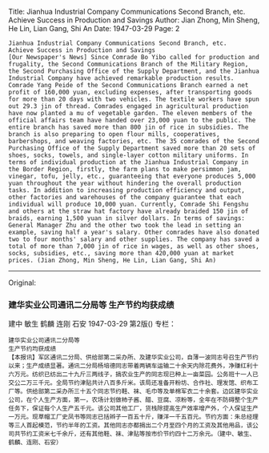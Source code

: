 Title: Jianhua Industrial Company Communications Second Branch, etc. Achieve Success in Production and Savings
Author: Jian Zhong, Min Sheng, He Lin, Lian Gang, Shi An
Date: 1947-03-29
Page: 2

    Jianhua Industrial Company Communications Second Branch, etc.
    Achieve Success in Production and Savings
    [Our Newspaper's News] Since Comrade Bo Yibo called for production and frugality, the Second Communications Branch of the Military Region, the Second Purchasing Office of the Supply Department, and the Jianhua Industrial Company have achieved remarkable production results. Comrade Yang Peide of the Second Communications Branch earned a net profit of 160,000 yuan, excluding expenses, after transporting goods for more than 20 days with two vehicles. The textile workers have spun out 29.3 jin of thread. Comrades engaged in agricultural production have now planted a mu of vegetable garden. The eleven members of the official affairs team have handed over 23,000 yuan to the public. The entire branch has saved more than 800 jin of rice in subsidies. The branch is also preparing to open flour mills, cooperatives, barbershops, and weaving factories, etc. The 35 comrades of the Second Purchasing Office of the Supply Department saved more than 20 sets of shoes, socks, towels, and single-layer cotton military uniforms. In terms of individual production at the Jianhua Industrial Company in the Border Region, firstly, the farm plans to make persimmon jam, vinegar, tofu, jelly, etc., guaranteeing that everyone produces 5,000 yuan throughout the year without hindering the overall production tasks. In addition to increasing production efficiency and output, other factories and warehouses of the company guarantee that each individual will produce 10,000 yuan. Currently, Comrade Shi Fengshu and others at the straw hat factory have already braided 150 jin of braids, earning 1,500 yuan in silver dollars. In terms of savings: General Manager Zhu and the other two took the lead in setting an example, saving half a year's salary. Other comrades have also donated two to four months' salary and other supplies. The company has saved a total of more than 7,000 jin of rice in wages, as well as other shoes, socks, subsidies, etc., saving more than 420,000 yuan at market prices. (Jian Zhong, Min Sheng, He Lin, Lian Gang, Shi An)



<hr /> 

Original: 


### 建华实业公司通讯二分局等  生产节约均获成绩
建中  敏生  鹤麟  连刚  石安
1947-03-29
第2版()
专栏：

    建华实业公司通讯二分局等
    生产节约均获成绩
    【本报讯】军区通讯二分局、供给部第二采办所、及建华实业公司，自薄一波同志号召生产节约以来；生产成绩显著。通讯二分局杨培德同志带着两辆车运输二十余天内除花费外，净赚红利十六万元。纺织已纺出二十九斤三两线子，搞农业生产的同志现已种上一亩菜园。公务班十一人已交公二万三千元。全局节约津贴共计八百多斤米。该局还准备开粉坊、合作社、理发馆、织布工厂等。供给部第二采办所三十五个同志节约鞋、袜、毛巾等及单棉军衣二十余套。边区建华实业公司，在个人生产方面，第一，农场计划做柿子酱、醋、豆腐、凉粉等，全年在不防碍整个生产任务下，保证每个人生产五千元。该公司其他工厂，货栈除提高生产效率增产外，个人保证生产一万元。现草帽工厂史凤书等同志已括辫子一百五十斤，赚洋一千五百元。节约方面：朱总经理等三人首起模范，节约半年的工资。其他同志亦都捐出二个月至四个月的工资及其他用品，该公司共节约工资米七千余斤，还有其他鞋、袜、津贴等按市价节约四十二万余元。（建中、敏生、鹤麟、连刚、石安）
